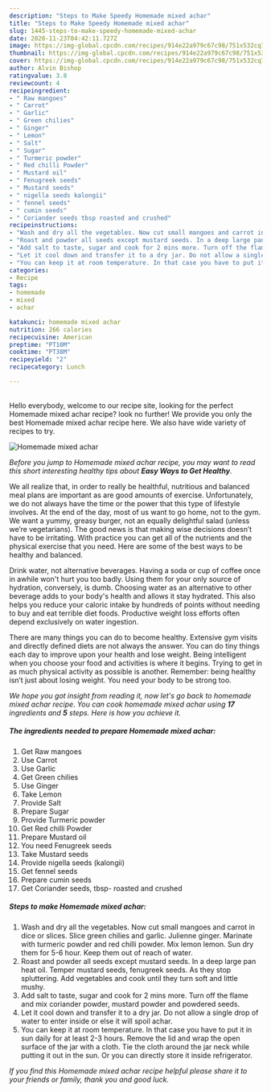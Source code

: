 ```yaml
---
description: "Steps to Make Speedy Homemade mixed achar"
title: "Steps to Make Speedy Homemade mixed achar"
slug: 1445-steps-to-make-speedy-homemade-mixed-achar
date: 2020-11-23T04:42:11.727Z
image: https://img-global.cpcdn.com/recipes/914e22a979c67c98/751x532cq70/homemade-mixed-achar-recipe-main-photo.jpg
thumbnail: https://img-global.cpcdn.com/recipes/914e22a979c67c98/751x532cq70/homemade-mixed-achar-recipe-main-photo.jpg
cover: https://img-global.cpcdn.com/recipes/914e22a979c67c98/751x532cq70/homemade-mixed-achar-recipe-main-photo.jpg
author: Alvin Bishop
ratingvalue: 3.8
reviewcount: 4
recipeingredient:
- " Raw mangoes"
- " Carrot"
- " Garlic"
- " Green chilies"
- " Ginger"
- " Lemon"
- " Salt"
- " Sugar"
- " Turmeric powder"
- " Red chilli Powder"
- " Mustard oil"
- " Fenugreek seeds"
- " Mustard seeds"
- " nigella seeds kalongii"
- " fennel seeds"
- " cumin seeds"
- " Coriander seeds tbsp roasted and crushed"
recipeinstructions:
- "Wash and dry all the vegetables. Now cut small mangoes and carrot in dice or slices. Slice green chilies and garlic. Julienne ginger. Marinate with turmeric powder and red chilli powder. Mix lemon lemon. Sun dry them for 5-6 hour. Keep them out of reach of water."
- "Roast and powder all seeds except mustard seeds. In a deep large pan heat oil. Temper mustard seeds, fenugreek seeds. As they stop spluttering. Add vegetables and cook until they turn soft and little mushy."
- "Add salt to taste, sugar and cook for 2 mins more. Turn off the flame and mix coriander powder, mustard powder and powdered seeds."
- "Let it cool down and transfer it to a dry jar. Do not allow a single drop of water to enter inside or else it will spoil achar."
- "You can keep it at room temperature. In that case you have to put it in sun daily for at least 2-3 hours. Remove the lid and wrap the open surface of the jar with a cloth. Tie the cloth around the jar neck while putting it out in the sun. Or you can directly store it inside refrigerator."
categories:
- Recipe
tags:
- homemade
- mixed
- achar

katakunci: homemade mixed achar 
nutrition: 266 calories
recipecuisine: American
preptime: "PT10M"
cooktime: "PT38M"
recipeyield: "2"
recipecategory: Lunch

---
```

<br>
Hello everybody, welcome to our recipe site, looking for the perfect Homemade mixed achar recipe? look no further! We provide you only the best Homemade mixed achar recipe here. We also have wide variety of recipes to try.
<br>


![Homemade mixed achar](https://img-global.cpcdn.com/recipes/914e22a979c67c98/751x532cq70/homemade-mixed-achar-recipe-main-photo.jpg)

<i>Before you jump to Homemade mixed achar recipe, you may want to read this short interesting healthy tips about <strong>Easy Ways to Get Healthy</strong>.</i>

We all realize that, in order to really be healthful, nutritious and balanced meal plans are important as are good amounts of exercise. Unfortunately, we do not always have the time or the power that this type of lifestyle involves. At the end of the day, most of us want to go home, not to the gym. We want a yummy, greasy burger, not an equally delightful salad (unless we’re vegetarians). The good news is that making wise decisions doesn’t have to be irritating. With practice you can get all of the nutrients and the physical exercise that you need. Here are some of the best ways to be healthy and balanced.

Drink water, not alternative beverages. Having a soda or cup of coffee once in awhile won't hurt you too badly. Using them for your only source of hydration, conversely, is dumb. Choosing water as an alternative to other beverage adds to your body's health and allows it stay hydrated. This also helps you reduce your caloric intake by hundreds of points without needing to buy and eat terrible diet foods. Productive weight loss efforts often depend exclusively on water ingestion.

There are many things you can do to become healthy. Extensive gym visits and directly defined diets are not always the answer. You can do tiny things each day to improve upon your health and lose weight. Being intelligent when you choose your food and activities is where it begins. Trying to get in as much physical activity as possible is another. Remember: being healthy isn’t just about losing weight. You need your body to be strong too. 


<i>We hope you got insight from reading it, now let's go back to homemade mixed achar recipe. You can cook homemade mixed achar using <strong>17</strong> ingredients and <strong>5</strong> steps. Here is how you achieve it.
</i>

##### The ingredients needed to prepare Homemade mixed achar:

1. Get  Raw mangoes
1. Use  Carrot
1. Use  Garlic
1. Get  Green chilies
1. Use  Ginger
1. Take  Lemon
1. Provide  Salt
1. Prepare  Sugar
1. Provide  Turmeric powder
1. Get  Red chilli Powder
1. Prepare  Mustard oil
1. You need  Fenugreek seeds
1. Take  Mustard seeds
1. Provide  nigella seeds (kalongii)
1. Get  fennel seeds
1. Prepare  cumin seeds
1. Get  Coriander seeds, tbsp- roasted and crushed


##### Steps to make Homemade mixed achar:

1. Wash and dry all the vegetables. Now cut small mangoes and carrot in dice or slices. Slice green chilies and garlic. Julienne ginger. Marinate with turmeric powder and red chilli powder. Mix lemon lemon. Sun dry them for 5-6 hour. Keep them out of reach of water.
1. Roast and powder all seeds except mustard seeds. In a deep large pan heat oil. Temper mustard seeds, fenugreek seeds. As they stop spluttering. Add vegetables and cook until they turn soft and little mushy.
1. Add salt to taste, sugar and cook for 2 mins more. Turn off the flame and mix coriander powder, mustard powder and powdered seeds.
1. Let it cool down and transfer it to a dry jar. Do not allow a single drop of water to enter inside or else it will spoil achar.
1. You can keep it at room temperature. In that case you have to put it in sun daily for at least 2-3 hours. Remove the lid and wrap the open surface of the jar with a cloth. Tie the cloth around the jar neck while putting it out in the sun. Or you can directly store it inside refrigerator.


<i>If you find this Homemade mixed achar recipe helpful please share it to your friends or family, thank you and good luck.</i>
